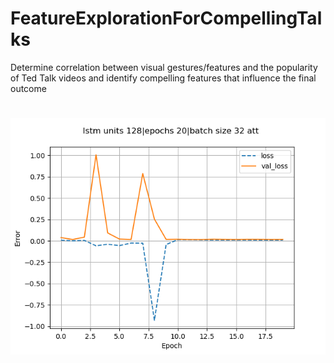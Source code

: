# FeatureExplorationForCompellingTalks
Determine correlation between visual gestures/features and the popularity of Ted Talk videos and identify compelling features that influence the final outcome

#
![Report](https://github.com/joshivaibhav/FeatureExplorationForCompellingTalks/blob/main/plots/loss(128%20%3B%3B%2020%20%3B%3B%2032).png)

